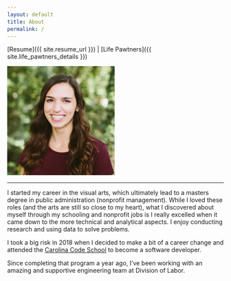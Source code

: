 ```yaml
---
layout: default
title: About
permalink: /
---
```


[Resume]({{ site.resume_url }}) | [Life Pawtners]({{ site.life_pawtners_details }})

![Me](/assets/my_photo.jpg)
* * *
I started my career in the visual arts, which ultimately lead to a masters degree in public administration (nonprofit management). While I loved these roles (and the arts are still so close to my heart), what I discovered about myself through my schooling and nonprofit jobs is I really excelled when it came down to the more technical and analytical aspects. I enjoy conducting research and using data to solve problems.

I took a big risk in 2018 when I decided to make a bit of a career change and attended the [Carolina Code School](https://carolinacodeschool.org/) to become a software developer.

Since completing that program a year ago, I’ve been working with an amazing and supportive engineering team at Division of Labor.
